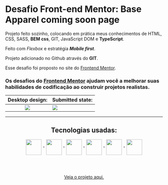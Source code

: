 # Desafio Front-end Mentor: Base Apparel coming soon page

Projeto feito sozinho, colocando em prática meus conhecimentos de HTML, CSS, SASS, <strong>BEM css</strong>, GIT, JavaScript DOM e <strong>TypeScript</strong>.

Feito com <em>Flexbox</em> e estratégia <em><strong>Mobile first</strong></em>.

Projeto adicionado no Github através do <strong>GIT</strong>.

Esse desafio foi proposto no site do <a href="https://www.frontendmentor.io/challenges/base-apparel-coming-soon-page-5d46b47f8db8a7063f9331a0">Frontend Mentor</a>.

### Os desafios do [Frontend Mentor](https://www.frontendmentor.io) ajudam você a melhorar suas habilidades de codificação ao construir projetos realistas. 

Desktop design:            | Submitted state:
:-------------------------:|-------------------------
<img src="https://res.cloudinary.com/dz209s6jk/image/upload/v1564914815/Challenges/ae67ohzys48frbejvyce.jpg">  |  <img src="https://res.cloudinary.com/dz209s6jk/image/upload/v1564914815/Challenges/orfu3ybrkeyzhe8q9k76.jpg">

---------------------------------------

<div align = "center">
  <h2>Tecnologias usadas:</h2>
  <img align = "center" width="50px" src = "https://cdn.jsdelivr.net/gh/devicons/devicon/icons/html5/html5-plain-wordmark.svg"> -
  <img align = "center" width="50px" src = "https://cdn.jsdelivr.net/gh/devicons/devicon/icons/css3/css3-plain-wordmark.svg"> -
  <img align = "center" width="50px" src = "https://cdn.jsdelivr.net/gh/devicons/devicon/icons/sass/sass-original.svg"> -
  <img align = "center" width="50px" src = "https://cdn.jsdelivr.net/gh/devicons/devicon/icons/javascript/javascript-original.svg"> -
  <img align = "center" width="50px" src = "https://cdn.jsdelivr.net/gh/devicons/devicon/icons/typescript/typescript-original.svg"> -
  <img align = "center" width="50px" src = "https://cdn.jsdelivr.net/gh/devicons/devicon/icons/git/git-plain-wordmark.svg">
  
  <br><br>

  <a href = ""> Veja o projeto aqui. </a>
</div>
